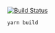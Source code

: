 [![Build Status](https://travis-ci.com/irclogs/imba.svg?branch=master)](https://travis-ci.com/irclogs/imba)

`yarn build`
